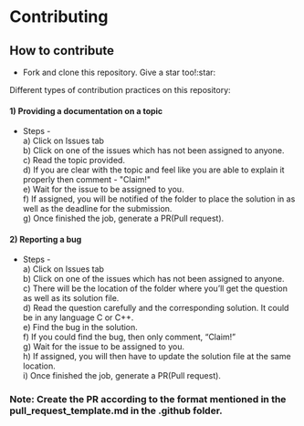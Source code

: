 # Contributing
## How to contribute
<ul>
  <li>Fork and clone this repository. Give a star too!:star:</li>
</ul>

Different types of contribution practices on this repository:

#### 1) Providing a documentation on a topic 
- Steps - <br>
 a) Click on Issues tab <br>
 b) Click on one of the issues which has not been assigned to anyone. <br>
 c) Read the topic provided. <br>
 d) If you are clear with the topic and feel like you are able to explain it properly then comment - "Claim!" <br>
 e) Wait for the issue to be assigned to you. <br>
 f) If assigned, you will be notified of the folder to place the solution in as well as the deadline for the submission. <br>
 g) Once finished the job, generate a PR(Pull request). <br>

#### 2) Reporting a bug
- Steps - <br>
  a) Click on Issues tab <br>
  b) Click on one of the issues which has not been assigned to anyone. <br>
  c) There will be the location of the folder where you’ll get the question as well as its solution file.<br>
  d) Read the question carefully and the corresponding solution. It could be in any language C or C++. <br>
  e) Find the bug in the solution. <br>
  f) If you could find the bug, then only comment, “Claim!” <br>
  g) Wait for the issue to be assigned to you. <br>
  h) If assigned, you will then have to update the solution file at the same location.<br>
  i) Once finished the job, generate a PR(Pull request). <br>

### Note: Create the PR according to the format mentioned in the pull_request_template.md in the .github folder.
